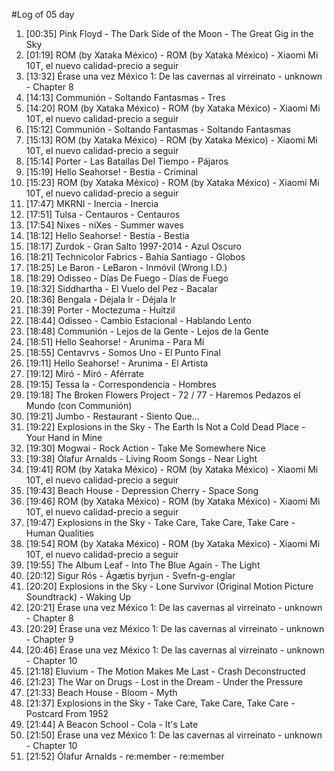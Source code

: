 #Log of 05 day

1. [00:35] Pink Floyd - The Dark Side of the Moon - The Great Gig in the Sky
1. [01:19] ROM (by Xataka México) - ROM (by Xataka México) - Xiaomi Mi 10T, el nuevo calidad-precio a seguir
1. [13:32] Érase una vez México 1: De las cavernas al virreinato - unknown - Chapter 8
1. [14:13] Communión - Soltando Fantasmas - Tres
1. [14:20] ROM (by Xataka México) - ROM (by Xataka México) - Xiaomi Mi 10T, el nuevo calidad-precio a seguir
1. [15:12] Communión - Soltando Fantasmas - Soltando Fantasmas
1. [15:13] ROM (by Xataka México) - ROM (by Xataka México) - Xiaomi Mi 10T, el nuevo calidad-precio a seguir
1. [15:14] Porter - Las Batallas Del Tiempo - Pájaros
1. [15:19] Hello Seahorse! - Bestia - Criminal
1. [15:23] ROM (by Xataka México) - ROM (by Xataka México) - Xiaomi Mi 10T, el nuevo calidad-precio a seguir
1. [17:47] MKRNI - Inercia - Inercia
1. [17:51] Tulsa - Centauros - Centauros
1. [17:54] Nixes - niXes - Summer waves
1. [18:12] Hello Seahorse! - Bestia - Bestia
1. [18:17] Zurdok - Gran Salto 1997-2014 - Azul Oscuro
1. [18:21] Technicolor Fabrics - Bahía Santiago - Globos
1. [18:25] Le Baron - LeBaron - Inmóvil (Wrong I.D.)
1. [18:29] Odisseo - Días De Fuego - Días de Fuego
1. [18:32] Siddhartha - El Vuelo del Pez - Bacalar
1. [18:36] Bengala - Déjala Ir - Déjala Ir
1. [18:39] Porter - Moctezuma - Huitzil
1. [18:44] Odisseo - Cambio Estacional - Hablando Lento
1. [18:48] Communión - Lejos de la Gente - Lejos de la Gente
1. [18:51] Hello Seahorse! - Arunima - Para Mí
1. [18:55] Centavrvs - Somos Uno - El Punto Final
1. [19:11] Hello Seahorse! - Arunima - El Artista
1. [19:12] Miró - Miró - Aférrate
1. [19:15] Tessa Ia - Correspondencia - Hombres
1. [19:18] The Broken Flowers Project - 72 / 77 - Haremos Pedazos el Mundo (con Communión)
1. [19:21] Jumbo - Restaurant - Siento Que...
1. [19:22] Explosions in the Sky - The Earth Is Not a Cold Dead Place - Your Hand in Mine
1. [19:30] Mogwai - Rock Action - Take Me Somewhere Nice
1. [19:38] Ólafur Arnalds - Living Room Songs - Near Light
1. [19:41] ROM (by Xataka México) - ROM (by Xataka México) - Xiaomi Mi 10T, el nuevo calidad-precio a seguir
1. [19:43] Beach House - Depression Cherry - Space Song
1. [19:46] ROM (by Xataka México) - ROM (by Xataka México) - Xiaomi Mi 10T, el nuevo calidad-precio a seguir
1. [19:47] Explosions in the Sky - Take Care, Take Care, Take Care - Human Qualities
1. [19:54] ROM (by Xataka México) - ROM (by Xataka México) - Xiaomi Mi 10T, el nuevo calidad-precio a seguir
1. [19:55] The Album Leaf - Into The Blue Again - The Light
1. [20:12] Sigur Rós - Ágætis byrjun - Svefn-g-englar
1. [20:20] Explosions in the Sky - Lone Survivor (Original Motion Picture Soundtrack) - Waking Up
1. [20:21] Érase una vez México 1: De las cavernas al virreinato - unknown - Chapter 8
1. [20:29] Érase una vez México 1: De las cavernas al virreinato - unknown - Chapter 9
1. [20:46] Érase una vez México 1: De las cavernas al virreinato - unknown - Chapter 10
1. [21:18] Eluvium - The Motion Makes Me Last - Crash Deconstructed
1. [21:23] The War on Drugs - Lost in the Dream - Under the Pressure
1. [21:33] Beach House - Bloom - Myth
1. [21:37] Explosions in the Sky - Take Care, Take Care, Take Care - Postcard From 1952
1. [21:44] A Beacon School - Cola - It's Late
1. [21:50] Érase una vez México 1: De las cavernas al virreinato - unknown - Chapter 10
1. [21:52] Ólafur Arnalds - re:member - re:member
